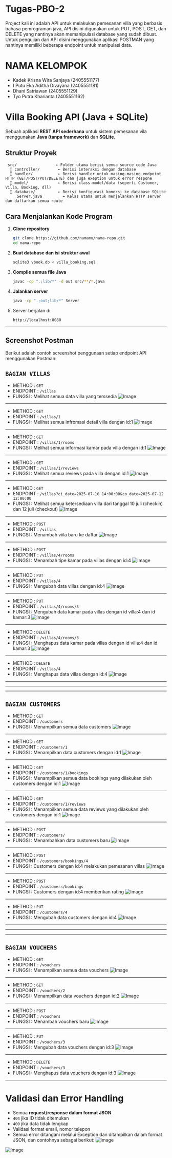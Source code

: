 # Tugas-PBO-2
Project kali ini adalah API untuk melakukan pemesanan villa yang berbasis bahasa pemrograman java, API disini digunakan untuk PUT, POST, GET, dan DELETE yang nantinya akan memanipulasi database yang sudah dibuat. Untuk pengujian dari API disini menggunakan aplikasi POSTMAN yang nantinya memiliki beberapa endpoint untuk manipulasi data.

# NAMA KELOMPOK
- Kadek Krisna Wira Sanjaya (2405551177)
- I Putu Eka Aditha Divayana (2405551181)
- Dhani Satriawan (2405551129)
- Tyo Putra Kharianta (2405551162)

# Villa Booking API (Java + SQLite)

Sebuah aplikasi **REST API sederhana** untuk sistem pemesanan vila menggunakan **Java (tanpa framework)** dan **SQLite**.

## Struktur Proyek
```
 src/                 ← Folder utama berisi semua source code Java
  📂 controller/        ← Berisi interaksi dengan database
  📂 handler/           ← Berisi handler untuk masing-masing endpoint HTTP (GET/POST/PUT/DELETE) dan juga exeption untuk error respone
  📂 model/             ← Berisi class-model/data (seperti Customer, Villa, Booking, dll)
  📂 database/          ← Berisi konfigurasi koneksi ke database SQLite
     Server.java         ← Kelas utama untuk menjalankan HTTP server dan daftarkan semua route
```

## Cara Menjalankan Kode Program

1. **Clone repository**
   ```bash
   git clone https://github.com/namamu/nama-repo.git
   cd nama-repo
   ```

2. **Buat database dan isi struktur awal**
   ```bash
   sqlite3 vbook.db < villa_booking.sql
   ```

3. **Compile semua file Java**
   ```bash
   javac -cp ".;lib/*" -d out src/**/*.java
   ```

4. **Jalankan server**
   ```bash
   java -cp ".;out;lib/*" Server
   ```

5. Server berjalan di:
   ```
   http://localhost:8080
   ```

---

## Screenshot Postman

Berikut adalah contoh screenshot penggunaan setiap endpoint API menggunakan Postman:

## `BAGIAN VILLAS`

- METHOD : `GET`
- ENDPOINT : `/villas`
- FUNGSI : Melihat semua data villa yang terssedia
![Image](https://github.com/user-attachments/assets/08fb805f-48fe-45c1-aa64-42f2a634f0a4)

---

- METHOD : `GET`
- ENDPOINT : `/villas/1`
- FUNGSI : Melihat semua infromasi detail villa dengan id:1
![Image](https://github.com/user-attachments/assets/6f6d46d8-af9a-46ad-b39a-48f5dddfa5aa)

---

- METHOD : `GET`
- ENDPOINT : `/villas/1/rooms`
- FUNGSI : Melihat semua informasi kamar pada villa dengan id:1
![Image](https://github.com/user-attachments/assets/6197fc7d-0c60-45eb-94e1-ec32af0403ae)

---

- METHOD : `GET`
- ENDPOINT : `/villas/1/reviews`
- FUNGSI : Melihat semua reviews pada villa dengan id:1
![Image](https://github.com/user-attachments/assets/6ab2874b-24db-4b08-b569-63184f984589)

---

- METHOD : `GET`
- ENDPOINT : `/villas?ci_date=2025-07-10 14:00:00&co_date=2025-07-12 12:00:00`
- FUNGSI : Melihat semua ketersediaan villa dari tanggal 10 juli (checkin) dan 12 juli (checkout)
![Image](https://github.com/user-attachments/assets/3d7a91ce-7321-4174-bac5-606d0443a3fc)

---

- METHOD : `POST`
- ENDPOINT : `/villas`
- FUNGSI : Menambah viila baru ke daftar
![Image](https://github.com/user-attachments/assets/6ae2f82d-4acd-4c48-8839-6b4984feb6cd)

---

- METHOD : `POST`
- ENDPOINT : `/villas/4/rooms`
- FUNGSI : Menambah tipe kamar pada villas dengan id:4
![Image](https://github.com/user-attachments/assets/79b1c8b8-ee9c-42b0-9289-91ccff896ef5)

---

- METHOD : `PUT`
- ENDPOINT : `/villas/4`
- FUNGSI : Mengubah data villas dengan id:4
![Image](https://github.com/user-attachments/assets/20c784fc-3e62-44eb-bf58-e58680e59143)

---

- METHOD : `PUT`
- ENDPOINT : `/villas/4/rooms/3`
- FUNGSI : Mengubah data kamar pada villas dengan id villa:4 dan id kamar:3
![Image](https://github.com/user-attachments/assets/a3ab620c-2788-499c-b79d-e67bdcb37a9d)

---

- METHOD : `DELETE`
- ENDPOINT : `/villas/4/rooms/3`
- FUNGSI : Menghapus data kamar pada villas dengan id villa:4 dan id kamar:3
![Image](https://github.com/user-attachments/assets/bb6bb05c-4d73-4f5b-9454-9163b3dde97b)

---

- METHOD : `DELETE`
- ENDPOINT : `/villas/4`
- FUNGSI : Menghapus data villas dengan id:4
![Image](https://github.com/user-attachments/assets/7b48dea9-cd69-437a-b404-989c5d673355)

---
---
---

## `BAGIAN CUSTOMERS`

- METHOD : `GET`
- ENDPOINT : `/customers`
- FUNGSI : Menampilkan semua data customers
![Image](https://github.com/user-attachments/assets/38ebfa81-a7e2-4241-80c7-a7c6a69d1ba7)

---

- METHOD : `GET`
- ENDPOINT : `/customers/1`
- FUNGSI : Menampilkan data customers dengan id:1
![Image](https://github.com/user-attachments/assets/616e1282-40b7-45ac-8fe8-6fc3f14f8b1b)

---

- METHOD : `GET`
- ENDPOINT : `/customers/1/bookings`
- FUNGSI : Menampilkan semua data bookings yang dilakukan oleh customers dengan id:1
![Image](https://github.com/user-attachments/assets/77c86c8f-92c9-4837-80c2-088aae8d744e)

---

- METHOD : `GET`
- ENDPOINT : `/customers/1/reviews`
- FUNGSI : Menampilkan semua data reviews yang dilakukan oleh customers dengan id:1
![Image](https://github.com/user-attachments/assets/a78b53e8-af79-4b54-a17e-168ad57879b6)

---

- METHOD : `POST`
- ENDPOINT : `/customers/`
- FUNGSI : Menambahkan data customers baru
![Image](https://github.com/user-attachments/assets/f78a6c82-0691-46c8-8f80-8bcd19a9edad)

---

- METHOD : `POST`
- ENDPOINT : `/customers/bookings/4`
- FUNGSI : Customers dengan id:4 melakukan pemesanan villas
![Image](https://github.com/user-attachments/assets/1e694edc-586f-4a59-8463-91ccedf931ad)

---

- METHOD : `POST`
- ENDPOINT : `/customers/bookings`
- FUNGSI : Customers dengan id:4 memberikan rating
![Image](https://github.com/user-attachments/assets/2ae35709-9bda-4493-9ee2-40b41b6b906d)

---

- METHOD : `PUT`
- ENDPOINT : `/customers/4`
- FUNGSI : Mengubah data customers dengan id:4
![Image](https://github.com/user-attachments/assets/1f49418f-e0cc-4c30-b90b-a253a0f8602f)

---
---
---

## `BAGIAN VOUCHERS`

- METHOD : `GET`
- ENDPOINT : `/vouchers`
- FUNGSI : Menampilkan semua data vouchers
![Image](https://github.com/user-attachments/assets/fa7f2648-03cd-4300-ac13-b19bf48b53f6)

---

- METHOD : `GET`
- ENDPOINT : `/vouchers/2`
- FUNGSI : Menampilkan data vouchers dengan id:2
![Image](https://github.com/user-attachments/assets/f003ff71-5ca6-43f0-87c1-c2842c825a9a)

---

- METHOD : `POST`
- ENDPOINT : `/vouchers`
- FUNGSI : Menambah vouchers baru
![Image](https://github.com/user-attachments/assets/dfef46f3-8f31-449c-82eb-1ea3114dd81e)

---

- METHOD : `PUT`
- ENDPOINT : `/vouchers/3`
- FUNGSI : Mengubah data vouchers dengan id:3
![Image](https://github.com/user-attachments/assets/e61552be-6dc8-4766-baf9-bab1161c333a)

---

- METHOD : `DELETE`
- ENDPOINT : `/vouchers/3`
- FUNGSI : Menghapus data vouchers dengan id:3
![Image](https://github.com/user-attachments/assets/ecf783d1-cf87-4d30-a420-03d80358b849)

----

# Validasi dan Error Handling

- Semua **request/response dalam format JSON**
- `404` jika ID tidak ditemukan
- `400` jika data tidak lengkap
- Validasi format email, nomor telepon
- Semua error ditangani melalui Exception dan ditampilkan dalam format JSON, dan contohnya sebagai berikut:
![image](https://github.com/user-attachments/assets/e86ae8d9-d9e4-4bd7-a4d8-af2462ceebb5)


![Image](https://github.com/user-attachments/assets/75efcc70-67c4-4fa8-8723-216c257905ea)
